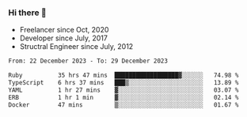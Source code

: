 ### Hi there 👋

- Freelancer since Oct, 2020
- Developer since July, 2017
- Structral Engineer since July, 2012

<!--START_SECTION:waka-->

```txt
From: 22 December 2023 - To: 29 December 2023

Ruby          35 hrs 47 mins  ██████████████████▓░░░░░░   74.98 %
TypeScript    6 hrs 37 mins   ███▒░░░░░░░░░░░░░░░░░░░░░   13.89 %
YAML          1 hr 27 mins    ▓░░░░░░░░░░░░░░░░░░░░░░░░   03.07 %
ERB           1 hr 1 min      ▓░░░░░░░░░░░░░░░░░░░░░░░░   02.14 %
Docker        47 mins         ▒░░░░░░░░░░░░░░░░░░░░░░░░   01.67 %
```

<!--END_SECTION:waka-->
